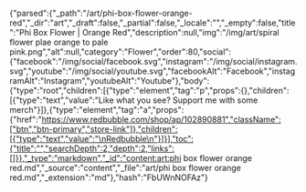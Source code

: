 {"parsed":{"_path":"/art/phi-box-flower-orange-red","_dir":"art","_draft":false,"_partial":false,"_locale":"","_empty":false,"title":"Phi Box Flower | Orange Red","description":null,"img":"/img/art/spiral flower plae orange to pale pink.png","alt":null,"category":"Flower","order":80,"social":{"facebook":"/img/social/facebook.svg","instagram":"/img/social/instagram.svg","youtube":"/img/social/youtube.svg","facebookAlt":"Facebook","instagramAlt":"Instagram","youtubeAlt":"Youtube"},"body":{"type":"root","children":[{"type":"element","tag":"p","props":{},"children":[{"type":"text","value":"Like what you see? Support me with some merch"}]},{"type":"element","tag":"a","props":{"href":"https://www.redbubble.com/shop/ap/102890881","className":["btn","btn-primary","store-link"]},"children":[{"type":"text","value":"\nRedbubble\n"}]}],"toc":{"title":"","searchDepth":2,"depth":2,"links":[]}},"_type":"markdown","_id":"content:art:phi box flower orange red.md","_source":"content","_file":"art/phi box flower orange red.md","_extension":"md"},"hash":"FbUWnNOFAz"}